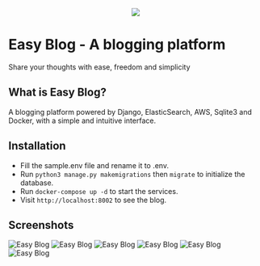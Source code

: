 <p align="center">
  <a href="http://blog.ahmadz.ai"><img src="https://img.shields.io/badge/Live-Demo-blueviolet?style=flat-square"></a>
</p>

# Easy Blog - A blogging platform
Share your thoughts with ease, freedom and simplicity
## What is Easy Blog?
A blogging platform powered by Django, ElasticSearch, AWS, Sqlite3 and Docker, with a simple and intuitive interface.

## Installation
- Fill the sample.env file and rename it to .env.
- Run `python3 manage.py makemigrations` then `migrate` to initialize the database.
- Run `docker-compose up -d` to start the services.
- Visit `http://localhost:8002` to see the blog.

## Screenshots
![Easy Blog](https://i.imgur.com/MZsQH6n.png)
![Easy Blog](https://i.imgur.com/CFmsNkp.png)
![Easy Blog](https://i.imgur.com/axxKZRV.png)
![Easy Blog](https://i.imgur.com/SvJugwh.png)
![Easy Blog](https://i.imgur.com/jezUDKj.png)
![Easy Blog](https://i.imgur.com/PaZeIc0.png)

